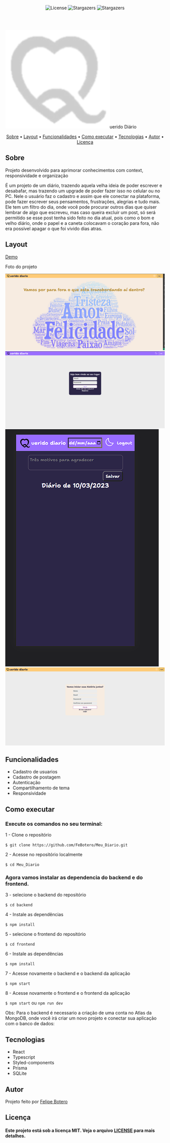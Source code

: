<p align="center">
   <img alt="License" src="https://img.shields.io/badge/license-MIT-%23845afd">
   <img alt="Stargazers" src="https://img.shields.io/badge/Stars-1-%23845afd">
  <img alt="Stargazers" src="https://img.shields.io/badge/Forks-0-%23845afd">
 
  
  
</p>
<br><br>
<p align="center">

 <span><img alt="Querido Diario" src="https://github.com/FeBotero/Meu_Diario/blob/main/frontend/public/logo.svg">uerido Diário</span>
 </p>                
 
 <p align="center">
 <a href="#sobre">Sobre</a> •
 <a href="#layout">Layout</a> • 
 <a href="#funcoes">Funcionalidades</a> •
 <a href="#como_executar">Como executar</a> • 
 <a href="#tecnologias">Tecnologias</a> • 
 <a href="#autor">Autor</a> • 
 <a href="#licenca">Licença</a>
</p>



<h2 id="sobre">Sobre</h2>

<p>Projeto desenvolvido para aprimorar conhecimentos com context, responsividade e organização</p>
<p>É um projeto de um diário, trazendo aquela velha ideia de poder escrever e desabafar, mas trazendo um upgrade de poder fazer isso no celular ou no PC. Nele o usuário faz o cadastro e assim que ele conectar na plataforma, pode fazer escrever seus pensamentos, frustrações, alegrias e tudo mais. Ele tem um filtro do dia, onde você pode procurar outros dias que quiser lembrar de algo que escreveu, mas caso queira excluir um post, só será permitido se esse post tenha sido feito no dia atual, pois como o bom e velho diário, onde o papel e a caneta colocavam o coração para fora, não era possível apagar o que foi vivido dias atras. </p>

 <h2 id="layout">Layout</h2>
 <a href="https://meu-diario.vercel.app/">Demo</a>
 <p>Foto do projeto</p>
<img alt="Home_light" src="https://github.com/FeBotero/Meu_Diario/blob/main/assets/home_light.png">
<img alt="Login_dark" src="https://github.com/FeBotero/Meu_Diario/blob/main/assets/login_dark.png">
<img alt="Mobile_dark" src="https://github.com/FeBotero/Meu_Diario/blob/main/assets/mobile_dark.png">
<img alt="Register_light" src="https://github.com/FeBotero/Meu_Diario/blob/main/assets/register_light.png">


<h2 id="funcoes">Funcionalidades</h2>

<ul>
   <li>Cadastro de usuarios</li>
   <li>Cadastro de postagem</li>
   <li>Autenticação</li>
   <li>Compartilhamento de tema</li>
   <li>Responsividade</li>   
</ul>
   
   
  

  <h2 id="como_executar">Como executar</h2>
  <h3>Execute os comandos no seu terminal:</h3>
  
<p>1 - Clone o repositório</p>
   
`$ git clone https://github.com/FeBotero/Meu_Diario.git`

<p>2 - Acesse no repositório localmente</p>

`$ cd Meu_Diario`

<h3>Agora vamos instalar as dependencia do backend e do frontend.</h3>

<p>3 - selecione o backend do repositório</p>

`$ cd backend`

<p>4 - Instale as dependências</p>

`$ npm install`

<p>5 - selecione o frontend do repositório</p>

`$ cd frontend`

<p>6 - Instale as dependências</p>

`$ npm install`

<p>7 - Acesse novamente o backend e o backend da aplicação</p>

`$ npm start`

<p>8 - Acesse novamente o frontend e o frontend da aplicação</p>

`$ npm start` ou `npm run dev`

Obs: Para o backend é necessario a criação de uma conta no Atlas da MongoDB, onde você irá criar um novo projeto e conectar sua aplicação com o banco de dados: 
      


<h2 id="tecnologias">Tecnologias</h2>
  <ul>
  <li>React</li>
  <li>Typescript</li>
  <li>Styled-components </li>
  <li>Prisma</li>
  <li>SQLite</li>
  </ul>
   
<h2 id="autor">Autor</h2>

<p>
  Projeto feito por <a href="https://github.com/FeBotero">Felipe Botero<a/></p>
  
  
<h2 id="licenca">Licença</h2>
   
<h4>Este projeto está sob a licença MIT. Veja o arquivo <a href="https://github.com/FeBotero/Inovatec_2022/blob/main/LICENSE.txt">LICENSE</a> para mais detalhes.</h4>
